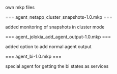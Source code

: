 own mkp files

=== agent_netapp_cluster_snapshots-1.0.mkp ===

added monitoring of snapshots in cluster mode

=== agent_jolokia_add_agent_output-1.0.mkp ===

added option to add normal agent output

=== agent_bi-1.0.mkp ===

special agent for getting the bi states as services
